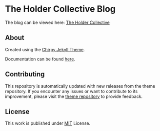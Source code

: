 # The Holder Collective Blog

The blog can be viewed here: [The Holder Collective](https://theholdercollective.github.io/)

## About
Created using the [Chirpy Jekyll Theme](https://github.com/cotes2020/jekyll-theme-chirpy/).

Documentation can be found [here](https://github.com/cotes2020/jekyll-theme-chirpy/wiki).

## Contributing

This repository is automatically updated with new releases from the theme repository. If you encounter any issues or want to contribute to its improvement, please visit the [theme repository][chirpy] to provide feedback.

## License

This work is published under [MIT][mit] License.

[gem]: https://rubygems.org/gems/jekyll-theme-chirpy
[chirpy]: https://github.com/cotes2020/jekyll-theme-chirpy/
[CD]: https://en.wikipedia.org/wiki/Continuous_deployment
[mit]: https://github.com/cotes2020/chirpy-starter/blob/master/LICENSE
